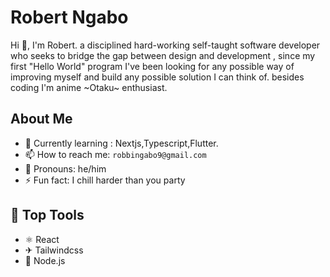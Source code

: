# Robert Ngabo

Hi 👋, I'm Robert. a disciplined hard-working self-taught software developer who seeks to bridge the gap between design and development , since my first "Hello World" program I've been looking for any possible way of improving myself and build any possible solution I can think of. besides coding I'm anime ~Otaku~ enthusiast.

## About Me
- 🤔 Currently learning : Nextjs,Typescript,Flutter.
- 📫 How to reach me: `robbingabo9@gmail.com`
- 👑 Pronouns: he/him
- ⚡ Fun fact: I chill harder than you party

## 🧰 Top Tools
- ⚛️ React
- ✈ Tailwindcss
- 📗 Node.js
